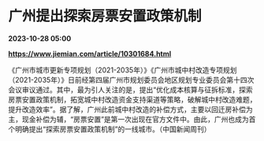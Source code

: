 # 广州提出探索房票安置政策机制

**2023-10-28 05:00**

**https://www.jiemian.com/article/10301684.html**

《广州市城市更新专项规划（2021-2035年）》《广州市城中村改造专项规划（2021-2035年）》日前经第四届广州市规划委员会地区规划专业委员会第十四次会议审议通过。其中，最为引人关注的是，提出“优化成本核算与征拆标准，探索房票安置政策机制，拓宽城中村改造资金支持渠道等策略，破解城中村改造难题，提升改造效率”。据了解，广州此前城中村改造的补偿方式，主要以回迁房补偿为主，现金补偿为辅，“房票安置”是第一次出现在官方文件中。由此，广州也成为首个明确提出“探索房票安置政策机制”的一线城市。（中国新闻周刊）